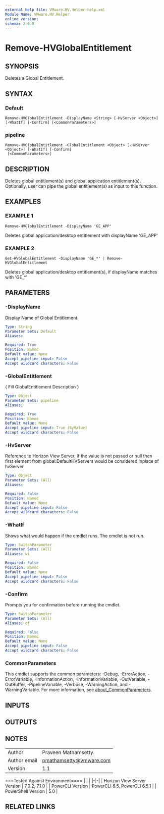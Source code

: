 ```yaml
---
external help file: VMware.HV.Helper-help.xml
Module Name: VMware.HV.Helper
online version:
schema: 2.0.0
---
```


# Remove-HVGlobalEntitlement

## SYNOPSIS
Deletes a Global Entitlement.

## SYNTAX

### Default
```
Remove-HVGlobalEntitlement -DisplayName <String> [-HvServer <Object>] [-WhatIf] [-Confirm] [<CommonParameters>]
```

### pipeline
```
Remove-HVGlobalEntitlement -GlobalEntitlement <Object> [-HvServer <Object>] [-WhatIf] [-Confirm]
 [<CommonParameters>]
```

## DESCRIPTION
Deletes global entitlement(s) and global application entitlement(s). 
Optionally, user can pipe the global entitlement(s) as input to this function.

## EXAMPLES

### EXAMPLE 1
```
Remove-HVGlobalEntitlement -DisplayName 'GE_APP'
```

Deletes global application/desktop entitlement with displayName 'GE_APP'

### EXAMPLE 2
```
Get-HVGlobalEntitlement -DisplayName 'GE_*' | Remove-HVGlobalEntitlement
```

Deletes global application/desktop entitlement(s), if displayName matches with 'GE_*'

## PARAMETERS

### -DisplayName
Display Name of Global Entitlement.

```yaml
Type: String
Parameter Sets: Default
Aliases:

Required: True
Position: Named
Default value: None
Accept pipeline input: False
Accept wildcard characters: False
```

### -GlobalEntitlement
{ Fill GlobalEntitlement Description }

```yaml
Type: Object
Parameter Sets: pipeline
Aliases:

Required: True
Position: Named
Default value: None
Accept pipeline input: True (ByValue)
Accept wildcard characters: False
```

### -HvServer
Reference to Horizon View Server.
If the value is not passed or null then
first element from global:DefaultHVServers would be considered inplace of hvServer

```yaml
Type: Object
Parameter Sets: (All)
Aliases:

Required: False
Position: Named
Default value: None
Accept pipeline input: False
Accept wildcard characters: False
```

### -WhatIf
Shows what would happen if the cmdlet runs.
The cmdlet is not run.

```yaml
Type: SwitchParameter
Parameter Sets: (All)
Aliases: wi

Required: False
Position: Named
Default value: None
Accept pipeline input: False
Accept wildcard characters: False
```

### -Confirm
Prompts you for confirmation before running the cmdlet.

```yaml
Type: SwitchParameter
Parameter Sets: (All)
Aliases: cf

Required: False
Position: Named
Default value: None
Accept pipeline input: False
Accept wildcard characters: False
```

### CommonParameters
This cmdlet supports the common parameters: -Debug, -ErrorAction, -ErrorVariable, -InformationAction, -InformationVariable, -OutVariable, -OutBuffer, -PipelineVariable, -Verbose, -WarningAction, and -WarningVariable. For more information, see [about_CommonParameters](http://go.microsoft.com/fwlink/?LinkID=113216).

## INPUTS

## OUTPUTS

## NOTES
| | |
|-|-|
| Author | Praveen Mathamsetty. |
| Author email | pmathamsetty@vmware.com |
| Version | 1.1 |

===Tested Against Environment====
| | |
|-|-|
| Horizon View Server Version | 7.0.2, 7.1.0 |
| PowerCLI Version | PowerCLI 6.5, PowerCLI 6.5.1 |
| PowerShell Version | 5.0 |

## RELATED LINKS
